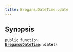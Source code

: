 ```yaml
---
title: EregansuDateTime::date
---
```


## Synopsis

<code>public function <b><a href="EregansuDateTime">EregansuDateTime</a>::date</b>()</code>

